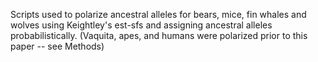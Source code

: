 Scripts used to polarize ancestral alleles for bears, mice, fin whales and wolves using Keightley's est-sfs and assigning ancestral alleles probabilistically. 
(Vaquita, apes, and humans were polarized prior to this paper -- see Methods)
